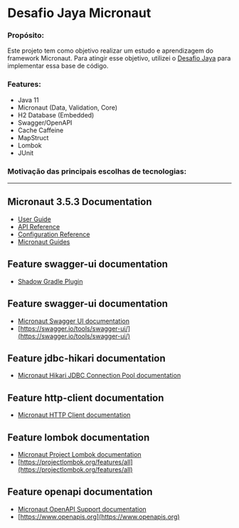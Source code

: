 # Desafio Jaya Micronaut

### Propósito: 
 Este projeto tem como objetivo realizar um estudo e aprendizagem do framework Micronaut. Para atingir esse objetivo, utilizei o [Desafio Jaya]() para implementar essa base de código.

### Features:
- Java 11
- Micronaut (Data, Validation, Core)
- H2 Database (Embedded)
- Swagger/OpenAPI
- Cache Caffeine
- MapStruct
- Lombok
- JUnit

### Motivação das principais escolhas de tecnologias:

---
## Micronaut 3.5.3 Documentation

- [User Guide](https://docs.micronaut.io/3.5.3/guide/index.html)
- [API Reference](https://docs.micronaut.io/3.5.3/api/index.html)
- [Configuration Reference](https://docs.micronaut.io/3.5.3/guide/configurationreference.html)
- [Micronaut Guides](https://guides.micronaut.io/index.html)

## Feature swagger-ui documentation
- [Shadow Gradle Plugin](https://plugins.gradle.org/plugin/com.github.johnrengelman.shadow)

## Feature swagger-ui documentation
- [Micronaut Swagger UI documentation](https://micronaut-projects.github.io/micronaut-openapi/latest/guide/index.html)
- [https://swagger.io/tools/swagger-ui/](https://swagger.io/tools/swagger-ui/)

## Feature jdbc-hikari documentation
- [Micronaut Hikari JDBC Connection Pool documentation](https://micronaut-projects.github.io/micronaut-sql/latest/guide/index.html#jdbc)

 ## Feature http-client documentation 
 - [Micronaut HTTP Client documentation](https://docs.micronaut.io/latest/guide/index.html#httpClient)

## Feature lombok documentation
- [Micronaut Project Lombok documentation](https://docs.micronaut.io/latest/guide/index.html#lombok)
- [https://projectlombok.org/features/all](https://projectlombok.org/features/all)

## Feature openapi documentation
- [Micronaut OpenAPI Support documentation](https://micronaut-projects.github.io/micronaut-openapi/latest/guide/index.html)
- [https://www.openapis.org](https://www.openapis.org)
